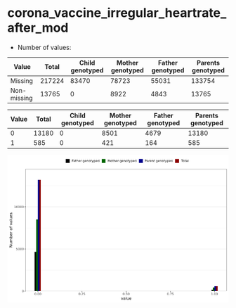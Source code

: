 # corona_vaccine_irregular_heartrate_after_mod
- Number of values:

| Value | Total | Child genotyped | Mother genotyped | Father genotyped | Parents genotyped |
| ----- | ----- | --------------- | ---------------- | ---------------- |---------------- |
| Missing | 217224 | 83470 | 78723 | 55031 | 133754 |
| Non-missing | 13765 | 0 | 8922 | 4843 | 13765 |

| Value | Total | Child genotyped | Mother genotyped | Father genotyped | Parents genotyped |
| ----- | ----- | --------------- | ---------------- | ---------------- |---------------- |
| 0 | 13180 | 0 | 8501 | 4679 | 13180 |
| 1 | 585 | 0 | 421 | 164 | 585 |



![](corona_vaccine_irregular_heartrate_after_mod_n.png)



